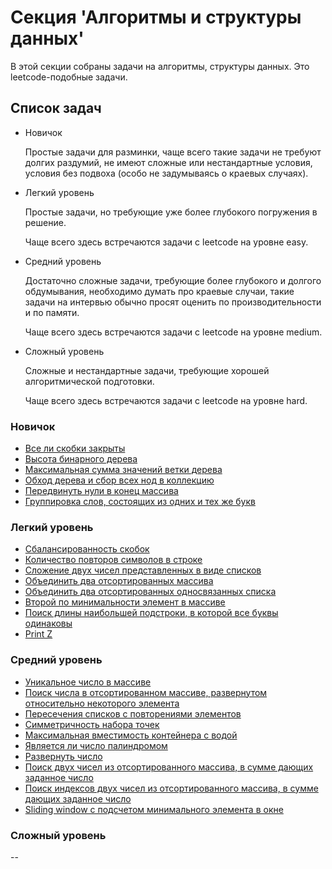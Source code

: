 # Секция 'Алгоритмы и структуры данных'

В этой секции собраны задачи на алгоритмы, структуры данных. Это leetcode-подобные задачи.

## Список задач

* Новичок

    Простые задачи для разминки, чаще всего такие задачи не требуют долгих раздумий, не имеют сложные или нестандартные условия, условия без подвоха (особо не задумываясь о краевых случаях).

* Легкий уровень

    Простые задачи, но требующие уже более глубокого погружения в решение.

    Чаще всего здесь встречаются задачи с leetcode на уровне easy.

* Средний уровень

    Достаточно сложные задачи, требующие более глубокого и долгого обдумывания, необходимо думать про краевые случаи, такие задачи на интервью обычно просят оценить по производительности и по памяти.

    Чаще всего здесь встречаются задачи с leetcode на уровне medium.

* Сложный уровень

    Сложные и нестандартные задачи, требующие хорошей алгоритмической подготовки.

    Чаще всего здесь встречаются задачи с leetcode на уровне hard.

### Новичок

* [Все ли скобки закрыты](./beginner/bracers_finished.md)
* [Высота бинарного дерева](./beginner/binary_tree_depth.md)
* [Максимальная сумма значений ветки дерева](./beginner/binary_tree_max_sum.md)
* [Обход дерева и сбор всех нод в коллекцию](./beginner/collect_all_tree_nodes.md)
* [Передвинуть нули в конец массива](./beginner/move_zeroes.md)
* [Группировка слов, состоящих из одних и тех же букв](./beginner/group_words.md)

### Легкий уровень

* [Сбалансированность скобок](./easy/balanced_braces.md)
* [Количество повторов символов в строке](./easy/count_letters.md)
* [Сложение двух чисел представленных в виде списков](./easy/add_two_numbers.md)
* [Объединить два отсортированных массива](./easy/merge_two_sorted_arrays.md)
* [Объединить два отсортированных односвязанных списка](./easy/merge_two_sorted_linked_lists.md)
* [Второй по минимальности элемент в массиве](./easy/second_minimum_element.md)
* [Поиск длины наибольшей подстроки, в которой все буквы одинаковы](./easy/max_length_of_same_char.md)
* [Print Z](./easy/print_z.md)

### Средний уровень

* [Уникальное число в массиве](./medium/uinque_number_in_array.md)
* [Поиск числа в отсортированном массиве, развернутом относительно некоторого элемента](./medium/search_in_rotated_sorted_array.md)
* [Пересечения списков с повторениями элементов](./medium/repeated_intersections.md)
* [Симметричность набора точек](./medium/symmetric_set_of_points.md)
* [Максимальная вместимость контейнера с водой](./medium/container_with_most_water.md)
* [Является ли число палиндромом](./medium/palindromic_integer.md)
* [Развернуть число](./medium/reverse_integer.md)
* [Поиск двух чисел из отсортированного массива, в сумме дающих заданное число](./medium/two_sum.md)
* [Поиск индексов двух чисел из отсортированного массива, в сумме дающих заданное число](./medium/two_sum_indices.md)
* [Sliding window с подсчетом минимального элемента в окне](./medium/sliding_window_with_min_element.md)

### Сложный уровень

--
